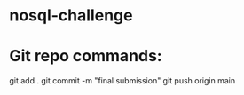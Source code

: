 # nosql-challenge

# Git repo commands:
git add .
git commit -m "final submission"
git push origin main